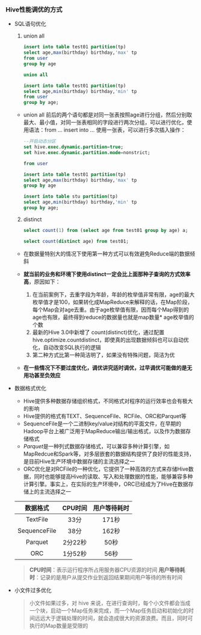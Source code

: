 ### Hive性能调优的方式
- SQL语句优化
	1. union all
		```sql
		insert into table test01 partition(tp)
		select age,max(birthday) birthday,'max' tp
		from user
		group by age
		
		union all
		
		insert into table test01 partition(tp)
		select age,min(birthday) birthday,'min' tp
		from user
		group by age;
		```
	- union all 前后的两个语句都是对同一张表按照age进行分组，然后分别取最大、最小值，对同一张表相同的字段进行两次分组，可以进行优化，使用语法：from ... insert into ... 使用一张表，可以进行多次插入操作：
		```sql
		--开启动态分区 
		set hive.exec.dynamic.partition=true; 
		set hive.exec.dynamic.partition.mode=nonstrict; 

		from user 

		insert into table test01 partition(tp) 
		select age,max(birthday) birthday,'max' tp 
		group by age

		insert into table stu partition(tp) 
		select age,min(birthday) birthday,'min' tp 
		group by age;
		```
	2. distinct
		```sql
		select count(1) from (select age from test01 group by age) a;

		select count(distinct age) from test01;
		```
	- 在数据量特别大的情况下使用第一种方式可以有效避免Reduce端的数据倾斜
	- **就当前的业务和环境下使用distinct一定会比上面那种子查询的方式效率高**，原因如下：
		1. 在当前案例下，去重字段为年龄，年龄的枚举值非常有限，age的最大枚举值才是100，如果转化成MapReduce来解释的话，在Map阶段，每个Map会对age去重。由于age枚举值有限，因而每个Map得到的age也有限，最终得到reduce的数据量也就是map数量* age枚举值的个数
		2. 最新的Hive 3.0中新增了 count(distinct)优化，通过配置hive.optimize.countdistinct，即使真的出现数据倾斜也可以自动优化，自动改变SQL执行的逻辑
		3. 第二种方式比第一种简洁明了，如果没有特殊问题，简洁为优

	- **在一些情况下不要过度优化，调优讲究适时调优，过早调优可能做的是无用功甚至负效应**
- 数据格式优化
	- Hive提供多种数据存储组织格式，不同格式对程序的运行效率也会有极大的影响
	- Hive提供的格式有TEXT、SequenceFile、RCFile、ORC和Parquet等
	- SequenceFile是一个二进制key/value对结构的平面文件，在早期的Hadoop平台上被广泛用于MapReduce输出/输出格式，以及作为数据存储格式
	- *Parquet*是一种列式数据存储格式，可以兼容多种计算引擎，如MapRedcue和Spark等，对多层嵌套的数据结构提供了良好的性能支持，是目前Hive生产环境中数据存储的主流选择之一
	- ORC优化是对RCFile的一种优化，它提供了一种高效的方式来存储Hive数据，同时也能够提高Hive的读取、写入和处理数据的性能，能够兼容多种计算引擎。事实上，在实际的生产环境中，ORC已经成为了Hive在数据存储上的主流选择之一

	数据格式|CPU时间|用户等待耗时
	:-:|:-:|:-:
	TextFile|33分|171秒
	SequenceFile|38分|162秒
	Parquet|2分22秒|50秒
	ORC|1分52秒|56秒

	>**CPU时间**：表示运行程序所占用服务器CPU资源的时间
	>**用户等待耗时**：记录的是用户从提交作业到返回结果期间用户等待的所有时间
- 小文件过多优化
	>小文件如果过多，对 hive 来说，在进行查询时，每个小文件都会当成一个块，启动一个Map任务来完成，而一个Map任务启动和初始化的时间远远大于逻辑处理的时间，就会造成很大的资源浪费。而且，同时可执行的Map数量是受限的